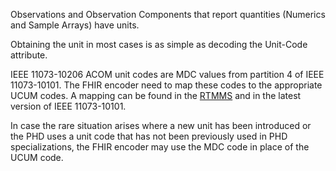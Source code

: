 Observations and Observation Components that report quantities (Numerics and Sample Arrays) have units. 

Obtaining the unit in most cases is as simple as decoding the Unit-Code attribute. 

IEEE 11073-10206 ACOM unit codes are MDC values from partition 4 of IEEE 11073-10101. The FHIR encoder need to map these codes to the appropriate UCUM codes. 
A mapping can be found in the [RTMMS](https://rtmms.nist.gov/) and in the latest version of IEEE 11073-10101.

In case the rare situation arises where a new unit has been introduced or the PHD uses a unit code that has not been previously used in PHD specializations, the FHIR encoder may use the MDC code in place of the UCUM code. 
